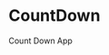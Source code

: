 # CountDown
 Count Down App
          
                            
                                                                                                                                                        
                                                                                                           
                                                                                                           
                                                                                                     
                                                                                               
                                                                     
                                             
                                       
              
            
          
   
